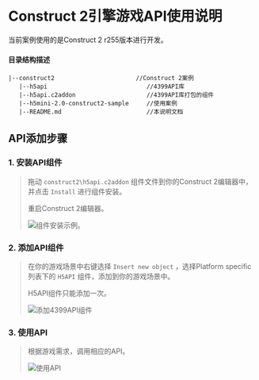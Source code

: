 # Construct 2引擎游戏API使用说明

当前案例使用的是Construct 2 r255版本进行开发。

#### 目录结构描述

	|--construct2                       //Construct 2案例
	   |--h5api                            //4399API库
	   |--h5api.c2addon                    //4399API库打包的组件
	   |--h5mini-2.0-construct2-sample     //使用案例
	   |--README.md                        //本说明文档

## API添加步骤

### 1. 安装API组件

> 拖动 `construct2\h5api.c2addon` 组件文件到你的Construct 2编辑器中，并点击 `Install` 进行组件安装。
> 
> 重启Construct 2编辑器。
> 
> ![组件安装示例。](https://i.imgur.com/gb4xKFQ.jpg)

### 2. 添加API组件

> 在你的游戏场景中右键选择 `Insert new object` ，选择Platform specific列表下的 `H5API` 组件，添加到你的游戏场景中。
>
> H5API组件只能添加一次。
>
>![添加4399API组件](https://i.imgur.com/1FHkmWX.png)

### 3. 使用API

> 根据游戏需求，调用相应的API。
>
> ![使用API](https://i.imgur.com/PiS9zZ3.png)